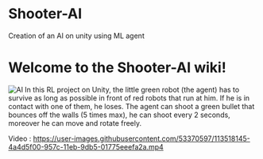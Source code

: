 # Shooter-AI
Creation of an AI on unity using ML agent

# Welcome to the Shooter-AI wiki!
![AI](https://user-images.githubusercontent.com/53370597/115914864-06a29280-a462-11eb-87e7-41d66c3af589.PNG)
In this RL project on Unity, the little green robot (the agent) has to survive as long as possible in front of red robots that run at him. If he is in contact with one of them, he loses. The agent can shoot a green bullet that bounces off the walls (5 times max), he can shoot every 2 seconds, moreover he can move and rotate freely.

Video : https://user-images.githubusercontent.com/53370597/113518145-4a4d5f00-957c-11eb-9db5-01775eeefa2a.mp4


